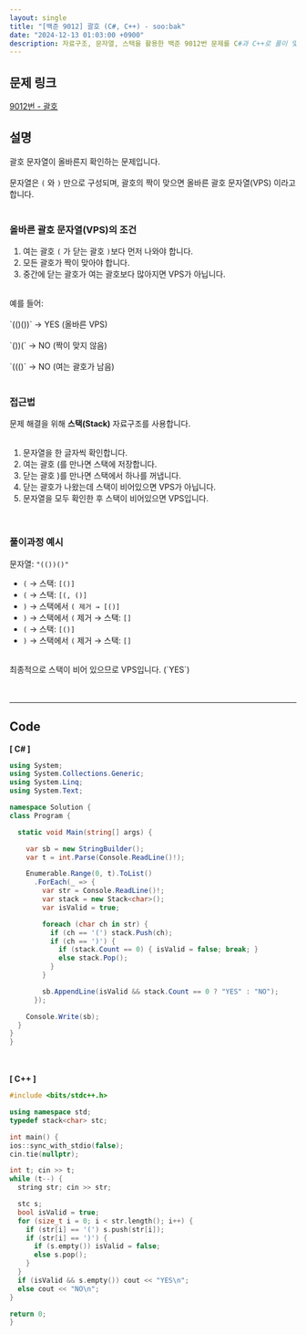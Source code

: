 ```yaml
---
layout: single
title: "[백준 9012] 괄호 (C#, C++) - soo:bak"
date: "2024-12-13 01:03:00 +0900"
description: 자료구조, 문자열, 스택을 활용한 백준 9012번 문제를 C#과 C++로 풀이 및 해설
---
```


## 문제 링크
  [9012번 - 괄호](https://www.acmicpc.net/problem/9012)

## 설명
괄호 문자열이 올바른지 확인하는 문제입니다.<br>
<br>
문자열은 `(` 와 `)` 만으로 구성되며, 괄호의 짝이 맞으면 올바른 괄호 문자열(VPS) 이라고 합니다.<br>
<br>

### 올바른 괄호 문자열(VPS)의 조건
1. 여는 괄호 `(` 가 닫는 괄호 `)`보다 먼저 나와야 합니다.<br>
2. 모든 괄호가 짝이 맞아야 합니다.<br>
3. 중간에 닫는 괄호가 여는 괄호보다 많아지면 VPS가 아닙니다.<br>
<br>
예를 들어:<br>
<br>
`(()())` → YES (올바른 VPS)<br>
<br>
`())(` → NO (짝이 맞지 않음)<br>
<br>
`((()` → NO (여는 괄호가 남음)<br>
<br>

### 접근법
문제 해결을 위해 **스택(Stack)** 자료구조를 사용합니다.<br>
<br>

1. 문자열을 한 글자씩 확인합니다.<br>
2. 여는 괄호 (를 만나면 스택에 저장합니다.<br>
3. 닫는 괄호 )를 만나면 스택에서 하나를 꺼냅니다.<br>
4. 닫는 괄호가 나왔는데 스택이 비어있으면 VPS가 아닙니다.<br>
5. 문자열을 모두 확인한 후 스택이 비어있으면 VPS입니다.<br>
<br>

### 풀이과정 예시
문자열: `"(())()"`<br>
- `(` → 스택: `[()]`<br>
- `(` → 스택: `[(, ()]`<br>
- `)` → 스택에서 `( 제거 → [()]`<br>
- `)` → 스택에서 `(` 제거 → 스택: `[]`<br>
- `(` → 스택: `[()]`<br>
- `)` → 스택에서 `(` 제거 → 스택: `[]`<br>
<br>
최종적으로 스택이 비어 있으므로 VPS입니다. (`YES`)

<br>
<br>
<br>

- - -

## Code
<b>[ C# ] </b>
<br>

  ```c#
using System;
using System.Collections.Generic;
using System.Linq;
using System.Text;

namespace Solution {
  class Program {

    static void Main(string[] args) {

      var sb = new StringBuilder();
      var t = int.Parse(Console.ReadLine()!);

      Enumerable.Range(0, t).ToList()
        .ForEach(_ => {
          var str = Console.ReadLine()!;
          var stack = new Stack<char>();
          var isValid = true;

          foreach (char ch in str) {
            if (ch == '(') stack.Push(ch);
            if (ch == ')') {
              if (stack.Count == 0) { isValid = false; break; }
              else stack.Pop();
            }
          }

          sb.AppendLine(isValid && stack.Count == 0 ? "YES" : "NO");
        });

      Console.Write(sb);
    }
  }
}
  ```
<br><br>
<b>[ C++ ] </b>
<br>

  ```c++
#include <bits/stdc++.h>

using namespace std;
typedef stack<char> stc;

int main() {
  ios::sync_with_stdio(false);
  cin.tie(nullptr);

  int t; cin >> t;
  while (t--) {
    string str; cin >> str;

    stc s;
    bool isValid = true;
    for (size_t i = 0; i < str.length(); i++) {
      if (str[i] == '(') s.push(str[i]);
      if (str[i] == ')') {
        if (s.empty()) isValid = false;
        else s.pop();
      }
    }
    if (isValid && s.empty()) cout << "YES\n";
    else cout << "NO\n";
  }

  return 0;
}
  ```
